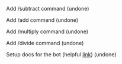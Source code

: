 Add /subtract command (undone)

Add /add command (undone)

Add /multiply command (undone)

Add /divide command (undone)

Setup docs for the bot (helpful [link](https://squidfunk.github.io/mkdocs-material/getting-started/)) (undone)
